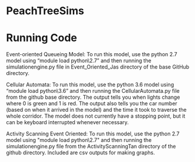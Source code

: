 # PeachTreeSims

# Running Code
Event-oriented Queueing Model:
To run this model, use the python 2.7 model using “module load python\2.7” and then running the simulationengine.py file in Event_Oriented_Jas directory of the base GitHub directory.

Cellular Automata:
To run this model, use the python 3.6 model using “module load python\3.6” and then running the CellularAutomata.py file from the github base directory. The output tells you when lights change where 0 is green and 1 is red. The output also tells you the car number (based on when it arrived in the model) and the time it took to traverse the whole corridor. The model does not currently have a stopping point, but it can be keyboard interrupted whenever necessary.

Activity Scanning Event Oriented:
To run this model, use the python 2.7 model using "module load python\2.7" and then running the simulationengine.py file from the ActivityScanningTan directory of the github directory. Included are csv outputs for making graphs.
